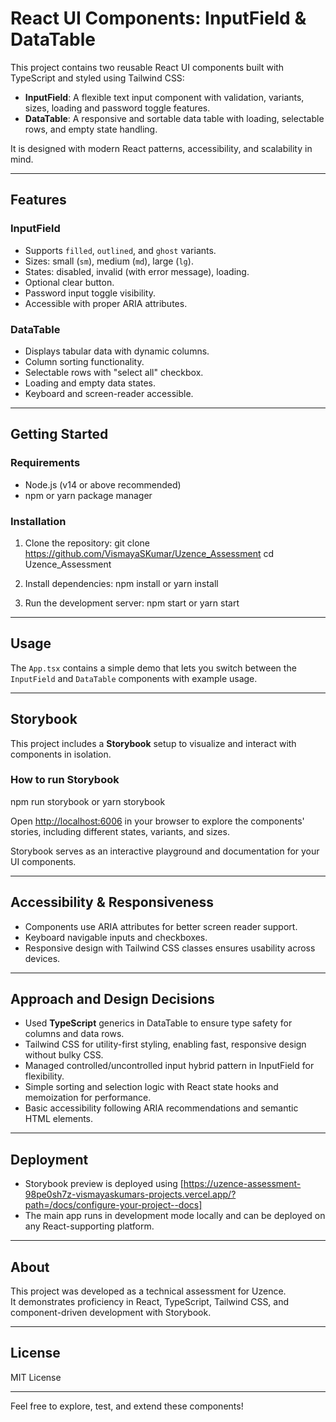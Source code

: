 # React UI Components: InputField & DataTable

This project contains two reusable React UI components built with TypeScript and styled using Tailwind CSS:
- **InputField**: A flexible text input component with validation, variants, sizes, loading and password toggle features.
- **DataTable**: A responsive and sortable data table with loading, selectable rows, and empty state handling.

It is designed with modern React patterns, accessibility, and scalability in mind.

---

## Features

### InputField
- Supports `filled`, `outlined`, and `ghost` variants.
- Sizes: small (`sm`), medium (`md`), large (`lg`).
- States: disabled, invalid (with error message), loading.
- Optional clear button.
- Password input toggle visibility.
- Accessible with proper ARIA attributes.

### DataTable
- Displays tabular data with dynamic columns.
- Column sorting functionality.
- Selectable rows with "select all" checkbox.
- Loading and empty data states.
- Keyboard and screen-reader accessible.

---

## Getting Started

### Requirements
- Node.js (v14 or above recommended)
- npm or yarn package manager

### Installation

1. Clone the repository:
git clone https://github.com/VismayaSKumar/Uzence_Assessment
cd Uzence_Assessment

2. Install dependencies:
npm install or yarn install

3. Run the development server:
npm start or yarn start


---

## Usage

The `App.tsx` contains a simple demo that lets you switch between the `InputField` and `DataTable` components with example usage.


---

## Storybook

This project includes a **Storybook** setup to visualize and interact with components in isolation.

### How to run Storybook

npm run storybook or yarn storybook


Open [http://localhost:6006](http://localhost:6006) in your browser to explore the components' stories, including different states, variants, and sizes.

Storybook serves as an interactive playground and documentation for your UI components.

---

## Accessibility & Responsiveness

- Components use ARIA attributes for better screen reader support.
- Keyboard navigable inputs and checkboxes.
- Responsive design with Tailwind CSS classes ensures usability across devices.

---

## Approach and Design Decisions

- Used **TypeScript** generics in DataTable to ensure type safety for columns and data rows.
- Tailwind CSS for utility-first styling, enabling fast, responsive design without bulky CSS.
- Managed controlled/uncontrolled input hybrid pattern in InputField for flexibility.
- Simple sorting and selection logic with React state hooks and memoization for performance.
- Basic accessibility following ARIA recommendations and semantic HTML elements.

---

## Deployment

- Storybook preview is deployed using [https://uzence-assessment-98pe0sh7z-vismayaskumars-projects.vercel.app/?path=/docs/configure-your-project--docs]
- The main app runs in development mode locally and can be deployed on any React-supporting platform.

---

## About

This project was developed as a technical assessment for Uzence.  
It demonstrates proficiency in React, TypeScript, Tailwind CSS, and component-driven development with Storybook.

---

## License

MIT License

---

Feel free to explore, test, and extend these components!








